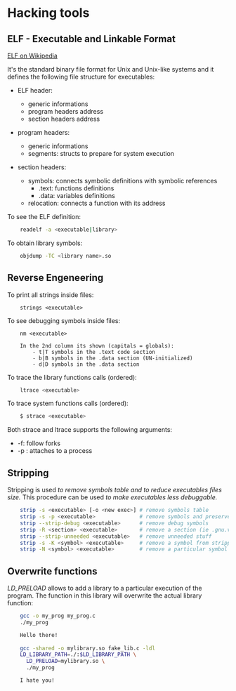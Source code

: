 # Hacking tools

## ELF - Executable and Linkable Format

[ELF on Wikipedia](https://en.wikipedia.org/wiki/Executable_and_Linkable_Format)

It's the standard binary file format for Unix and Unix-like systems and
it defines the following file structure for executables:

* ELF header: 
    * generic informations 
    * program headers address
    * section headers address

* program headers:
    * generic informations
    * segments: structs to prepare for system execution

* section headers:
    * symbols:    connects symbolic definitions with symbolic references
        * .text: functions definitions
        * .data: variables definitions
    * relocation: connects a function with its address

To see the ELF definition:
```sh
    readelf -a <executable|library>
```
To obtain library symbols:
```sh
    objdump -TC <library name>.so
```

## Reverse Engeneering

To print all strings inside files:
```
    strings <executable>
```
To see debugging symbols inside files:
```
    nm <executable>

    In the 2nd column its shown (capitals = globals):
        - t|T symbols in the .text code section
        - b|B symbols in the .data section (UN-initialized)
        - d|D symbols in the .data section
```
To trace the library functions calls (ordered):
```sh
    ltrace <executable>
```
To trace system functions calls (ordered):
```sh
    $ strace <executable>
```
Both strace and ltrace supports the following arguments:
* -f:       follow forks
* -p <pid>: attaches to a process

## Stripping

Stripping is used *to remove symbols table and to reduce executables files size.*
This procedure can be used *to make executables less debuggable.*
```sh
    strip -s <executable> [-o <new exec>] # remove symbols table
    strip -s -p <executable>              # remove symbols and preserve date
    strip --strip-debug <executable>      # remove debug symbols
    strip -R <section> <executable>       # remove a section (ie .gnu.version)
    strip --strip-unneeded <executable>   # remove unneeded stuff
    strip -s -K <symbol> <executable>     # remove a symbol from stripping
    strip -N <symbol> <executable>        # remove a particular symbol
```

## Overwrite functions

*LD_PRELOAD* allows to add a library to a particular execution 
of the program. The function in this library will overwrite the actual 
library function:
```sh
    gcc -o my_prog my_prog.c
    ./my_prog

    Hello there!
    
    gcc -shared -o mylibrary.so fake_lib.c -ldl
    LD_LIBRARY_PATH=./:$LD_LIBRARY_PATH \
      LD_PRELOAD=mylibrary.so \
      ./my_prog

    I hate you!
```
